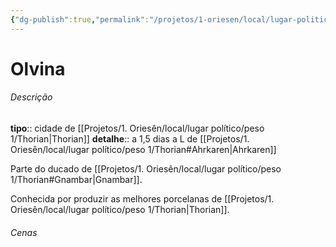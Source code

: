 ```yaml
---
{"dg-publish":true,"permalink":"/projetos/1-oriesen/local/lugar-politico/peso-4/olvina/"}
---
```



# Olvina

###### Descrição
**tipo**:: cidade de [[Projetos/1. Oriesên/local/lugar político/peso 1/Thorian|Thorian]]
**detalhe**:: a 1,5 dias a L de [[Projetos/1. Oriesên/local/lugar político/peso 1/Thorian#Ahrkaren|Ahrkaren]]

Parte do ducado de [[Projetos/1. Oriesên/local/lugar político/peso 1/Thorian#Gnambar|Gnambar]].

Conhecida por produzir as melhores porcelanas de [[Projetos/1. Oriesên/local/lugar político/peso 1/Thorian|Thorian]].


###### Cenas

